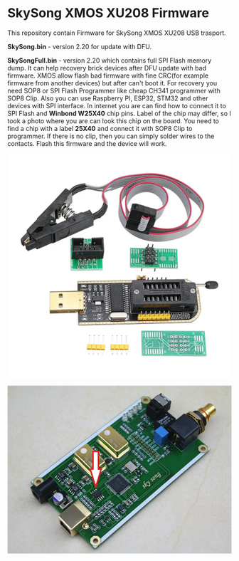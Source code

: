# SkySong XMOS XU208 Firmware


This repository contain Firmware for SkySong XMOS XU208 USB trasport.


**SkySong.bin** - version 2.20 for update with DFU.

**SkySongFull.bin** - version 2.20 which contains full SPI Flash memory dump. It can help recovery brick devices after DFU update with bad firmware. XMOS allow flash bad firmware with fine CRC(for example firmware from another devices) but after can't boot it. For recovery you need SOP8 or SPI Flash Programmer like cheap CH341 programmer with SOP8 Clip. Also you can use Raspberry PI, ESP32, STM32 and other devices with SPI interface. In internet you are can find how to connect it to SPI Flash and **Winbond W25X40** chip pins. Label of the chip may differ, so I took a photo where you are can look this chip on the board. You need to find a chip with a label **25X40** and connect it with SOP8 Clip to programmer. If there is no clip, then you can simply solder wires to the contacts. Flash this firmware and the device will work.

![CH341 Programmer](/Programmer.jpg)

![CH341 Programmer](/SkySong.jpg)

